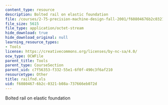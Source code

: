 ```yaml
---
content_type: resource
description: Bolted rail on elastic foundation
file: /courses/2-75-precision-machine-design-fall-2001/f60804676b2c0321b08a737666eb072d_railfnd.xls
file_size: 5615
file_type: application/octet-stream
hide_download: true
hide_download_original: null
learning_resource_types:
- Tools
license: https://creativecommons.org/licenses/by-nc-sa/4.0/
ocw_type: OCWFile
parent_title: Tools
parent_type: CourseSection
parent_uid: c7f56353-f332-55e1-6f0f-490c3f6af210
resourcetype: Other
title: railfnd.xls
uid: f6080467-6b2c-0321-b08a-737666eb072d
---
```

Bolted rail on elastic foundation